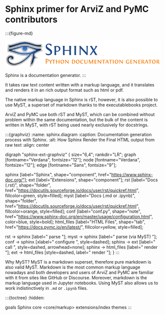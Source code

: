 # Sphinx primer for ArviZ and PyMC contributors

:::{figure-md}

![sphinx logo](img/sphinx.png)

Sphinx is a documentation generator.
:::

It takes raw text content written with a markup language,
and it translates and renders it in an rich output format such as html or pdf.

The native markup language in Sphinx is rST, however, it is also possible
to use MyST, a superset of markdown thanks to the executablebooks project.

ArviZ and PyMC use both rST and MyST, which can be combined without problem
within the same documentation, but the bulk of the content is written in MyST,
with rST being used nearly exclusively for docstrings.

:::{graphviz}
:name: sphinx.diagram
:caption: Documentation generation process with Sphinx.
:alt: How Sphinx Render the Final HTML output from raw text
:align: center

digraph "sphinx-ext-graphviz" {
  size="6,4";
  rankdir="LR";
  graph [fontname="Verdana", fontsize="12"];
  node [fontname="Verdana", fontsize="12"];
  edge [fontname="Sans", fontsize="9"];

  sphinx [label="Sphinx", shape="component",
    href="https://www.sphinx-doc.org/"];
  ext [label="Extensions", shape="component"];
  rst [label="Docs (.rst)", shape="folder",
    href="https://docutils.sourceforge.io/docs/user/rst/quickref.html",
    fillcolor=green, style=filled];
  myst [label="Docs (.md or .ipynb)", shape="folder",
    href="https://docutils.sourceforge.io/docs/user/rst/quickref.html",
    fillcolor=orange, style=filled];
  conf [label="conf.py", shape="note",
    href="https://www.sphinx-doc.org/en/master/usage/configuration.html",
    color=blue, style=bold];
  html_files [label="HTML Files", shape="tab",
    href="https://docs.pymc.io/en/latest/",
    fillcolor=yellow, style=filled];

  rst -> sphinx [label=" parse "];
  myst -> sphinx [label=" parse (via MyST) "];
  conf -> sphinx [xlabel=" configure ", style=dashed];
  sphinx -> ext [label=" call ", style=dashed, arrowhead=none];
  sphinx -> html_files [label=" render "];
  ext -> html_files [style=dashed, label=" render "];
}
:::

Why MyST? MyST is a markdown superset, therefore pure markdown is also valid MyST.
Markdown is the most common markup language nowadays and both developers and users
of ArviZ and PyMC are familiar with it from sites like GitHub or Discourse.
Moreover, markdown is the markup language used in Jupyter notebooks.
Using MyST also allows us to work indistinctively in `.md` or `.ipynb` files.


:::{toctree}
:hidden:

goals
Sphinx core <core/markup>
extensions/index
themes
:::

